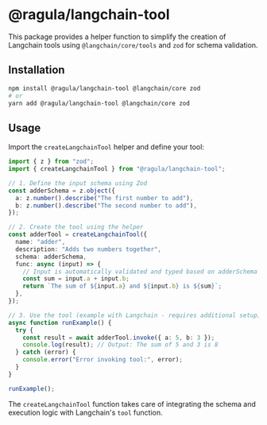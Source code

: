 # @ragula/langchain-tool

This package provides a helper function to simplify the creation of Langchain tools using `@langchain/core/tools` and `zod` for schema validation.

## Installation

```bash
npm install @ragula/langchain-tool @langchain/core zod
# or
yarn add @ragula/langchain-tool @langchain/core zod
```

## Usage

Import the `createLangchainTool` helper and define your tool:

```typescript
import { z } from "zod";
import { createLangchainTool } from "@ragula/langchain-tool";

// 1. Define the input schema using Zod
const adderSchema = z.object({
  a: z.number().describe("The first number to add"),
  b: z.number().describe("The second number to add"),
});

// 2. Create the tool using the helper
const adderTool = createLangchainTool({
  name: "adder",
  description: "Adds two numbers together",
  schema: adderSchema,
  func: async (input) => {
    // Input is automatically validated and typed based on adderSchema
    const sum = input.a + input.b;
    return `The sum of ${input.a} and ${input.b} is ${sum}`;
  },
});

// 3. Use the tool (example with Langchain - requires additional setup)
async function runExample() {
  try {
    const result = await adderTool.invoke({ a: 5, b: 3 });
    console.log(result); // Output: The sum of 5 and 3 is 8
  } catch (error) {
    console.error("Error invoking tool:", error);
  }
}

runExample();
```

The `createLangchainTool` function takes care of integrating the schema and execution logic with Langchain's `tool` function.
